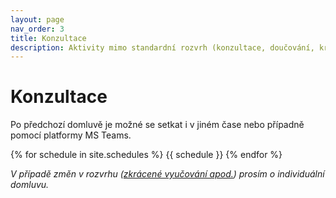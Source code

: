 ```yaml
---
layout: page
nav_order: 3
title: Konzultace
description: Aktivity mimo standardní rozvrh (konzultace, doučování, kroužky).
---
```


# Konzultace

Po předchozí domluvě je možné se setkat i v jiném čase nebo případně pomocí platformy MS Teams.

{% for schedule in site.schedules %}
{{ schedule }}
{% endfor %}

*V případě změn v rozvrhu ([zkrácené vyučování apod.](https://spsehavirov.edupage.org/timetable/)) prosím o individuální domluvu.*

